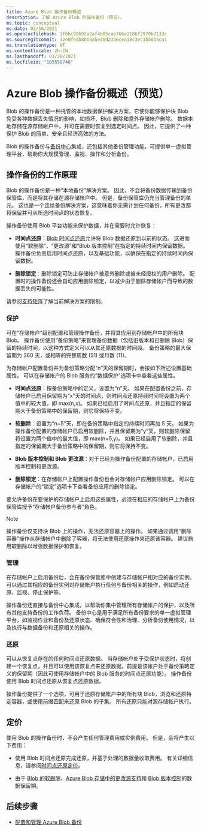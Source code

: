 ```yaml
---
title: Azure Blob 操作备份概述
description: 了解 Azure Blob 的操作备份（预览）。
ms.topic: conceptual
ms.date: 02/16/2021
ms.openlocfilehash: 1f6bc98b92a2af4b05cae766a2186f2970b7133c
ms.sourcegitcommit: 32e0fedb80b5a5ed0d2336cea18c3ec3b5015ca1
ms.translationtype: HT
ms.contentlocale: zh-CN
ms.lasthandoff: 03/30/2021
ms.locfileid: "105558748"
---
```

# <a name="overview-of-operational-backup-for-azure-blobs-in-preview"></a>Azure Blob 操作备份概述（预览）

Blob 的操作备份是一种托管的本地数据保护解决方案，它使你能够保护块 Blob 免受各种数据丢失情况的影响，如损坏、Blob 删除和意外存储帐户删除。 数据本地存储在源存储帐户中，并可在需要时恢复到选定时间点。 因此，它提供了一种保护 Blob 的简单、安全且经济高效的方法。

Blob 的操作备份与[备份中心](backup-center-overview.md)集成，还包括其他备份管理功能，可提供单一虚拟管理平台，帮助你大规模管理、监视、操作和分析备份。

## <a name="how-operational-backup-works"></a>操作备份的工作原理

Blob 的操作备份是一种“本地备份”解决方案。 因此，不会将备份数据传输到备份保管库，而是将其存储在源存储帐户中。 但是，备份保管库仍充当管理备份的单元。 这也是一个连续备份解决方案，这意味着你无需计划任何备份，所有更改都将保留并可从所选时间点的状态恢复。

操作备份使用 Blob 平台功能来保护数据，并在需要时允许恢复：

- **时间点还原**：[Blob 时间点还原](../storage/blobs/point-in-time-restore-overview.md)允许将 Blob 数据还原到以前的状态。 这进而使用“软删除”、“更改源”和“Blob 版本控制”在指定的持续时间内保留数据。 操作备份负责启用时间点还原，以及基础功能，以确保在指定的持续时间内保留数据。

- **删除锁定**：删除锁定可防止存储帐户被意外删除或被未经授权的用户删除。 配置时的操作备份还会自动应用删除锁定，以减少由于删除存储帐户而导致的数据丢失的可能性。

请参阅[支持矩阵](blob-backup-support-matrix.md)了解当前解决方案的限制。

### <a name="protection"></a>保护

可在“存储帐户”级别配置和管理操作备份，并将其应用到存储帐户中的所有块 Blob。 操作备份使用“备份策略”来管理备份数据（包括旧版本和已删除 Blob）保留的持续时间，以这种方式定义可以从其还原数据的时间段。 备份策略的最大保留期为 360 天，或相等的完整周数 (51) 或月数 (11)。

为存储帐户配置备份并为备份策略分配“n”天的保留期时，会按如下所述设置基础属性。 可以在存储帐户的 Blob 服务的“数据保护”选项卡中查看这些属性。

- **时间点还原**：按备份策略中的定义，设置为“n”天。 如果在配置备份之前，存储帐户已启用保留期为“x”天的时间点，则时间点还原持续时间将设置为两个值中的较大值，即 max(n,x)。 如果已经启用了时间点还原，并且指定的保留期大于备份策略中的保留期，则它将保持不变。

- **软删除**：设置为“n+5”天，即在备份策略中指定的持续时间再加 5 天。 如果为操作备份配置的存储帐户已启用软删除，并且保留期为“y”天，则软删除保留将设置为两个值中的最大值，即 max(n+5,y)。 如果已经启用了软删除，并且指定的保留期大于备份策略中的保留期，则它将保持不变。

- **Blob 版本控制和 Blob 更改源**：对于已经为操作备份配置的存储帐户，已启用版本控制和更改源。

- **删除锁定**：在存储帐户上配置操作备份也会对存储帐户应用删除锁定。 可以在存储帐户的“锁定”选项卡下查看备份应用的删除锁定。

要允许备份在要保护的存储帐户上启用这些属性，必须在相应的存储帐户上为备份保管库授予“存储帐户备份参与者”角色。

>[!NOTE]
>操作备份仅支持块 Blob 上的操作，无法还原容器上的操作。 如果通过调用“删除容器”操作从存储帐户中删除了容器，将无法使用还原操作来还原该容器。 建议启用软删除以增强数据保护和恢复。

### <a name="management"></a>管理

在存储帐户上启用备份后，会在备份保管库中创建与存储帐户相对应的备份实例。 可以通过其相应的备份实例对存储帐户执行任何与备份相关的操作，例如启动还原、监视、停止保护等。

操作备份还直接与备份中心集成，以帮助你集中管理所有存储帐户的保护，以及所有其他支持备份的工作负荷。 备份中心是用于满足所有备份要求的单一虚拟管理平台，如监视作业和备份及还原状态、确保符合性和治理、分析备份使用情况，以及执行与数据备份和还原相关的操作。

### <a name="restore"></a>还原

可以从恢复点存在的任何时间点还原数据。 当存储帐户处于受保护状态时，将创建一个恢复点，并且可以使用该恢复点来还原数据，前提是该帐户处于备份策略定义的保留期（因此可使用存储帐户中的 Blob 服务的时间点还原功能）。 操作备份使用 Blob 时间点还原从恢复点还原数据。

操作备份提供了一个选项，可用于还原存储帐户中的所有块 Blob，浏览和还原特定容器，或使用前缀匹配来还原 Blob 的子集。 所有还原只能对源存储帐户执行。

## <a name="pricing"></a>定价

使用 Blob 的操作备份时，不会产生任何管理费用或实例费用。 但是，会将产生以下费用：

- 使用 Blob 时间点还原完成还原，并基于处理的数据量收取费用。 有关详细信息，请参阅[时间点还原定价](../storage/blobs/point-in-time-restore-overview.md#pricing-and-billing)。

- 由于 [Blob 的软删除](../storage/blobs/soft-delete-blob-overview.md)、[Azure Blob 存储中的更改源支持](../storage/blobs/storage-blob-change-feed.md)和 [Blob 版本控制](../storage/blobs/versioning-overview.md)的数据保留期。

## <a name="next-steps"></a>后续步骤

- [配置和管理 Azure Blob 备份](blob-backup-configure-manage.md)